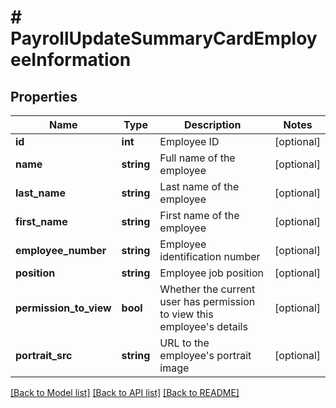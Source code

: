 # # PayrollUpdateSummaryCardEmployeeInformation

## Properties

Name | Type | Description | Notes
------------ | ------------- | ------------- | -------------
**id** | **int** | Employee ID | [optional]
**name** | **string** | Full name of the employee | [optional]
**last_name** | **string** | Last name of the employee | [optional]
**first_name** | **string** | First name of the employee | [optional]
**employee_number** | **string** | Employee identification number | [optional]
**position** | **string** | Employee job position | [optional]
**permission_to_view** | **bool** | Whether the current user has permission to view this employee&#39;s details | [optional]
**portrait_src** | **string** | URL to the employee&#39;s portrait image | [optional]

[[Back to Model list]](../../README.md#models) [[Back to API list]](../../README.md#endpoints) [[Back to README]](../../README.md)
